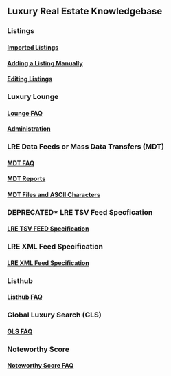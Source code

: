 ## Luxury Real Estate Knowledgebase
### Listings
#### [Imported Listings](https://github.com/luxre/luxre_feed_specification/wiki/Imported-Listings)
#### [Adding a Listing Manually](https://github.com/luxre/luxre_feed_specification/wiki/Adding-a-Listing-Manually)
#### [Editing Listings](https://github.com/luxre/luxre_feed_specification/wiki/Editing-Listings)

### Luxury Lounge
#### [Lounge FAQ](https://github.com/luxre/luxre_feed_specification/wiki/Lounge-FAQ)
#### [Administration](https://github.com/luxre/luxre_feed_specification/wiki/Administration)

### LRE Data Feeds or Mass Data Transfers (MDT)
#### [MDT FAQ](https://github.com/luxre/luxre_feed_specification/wiki/MDT-FAQ)
#### [MDT Reports](https://github.com/luxre/luxre_feed_specification/wiki/MDT-Reports)
#### [MDT Files and ASCII Characters](https://github.com/luxre/luxre_feed_specification/wiki/MDT-Files-&-ASCII)

### DEPRECATED* LRE TSV Feed Specfication
#### [LRE TSV FEED Specification](https://github.com/luxre/knowledgebase/wiki/TSV-Feed-Spec)

### LRE XML Feed Specification
#### [LRE XML Feed Specification](https://github.com/luxre/luxre_feed_specification/wiki/XML-Feed-Development-Specification)

### Listhub
#### [Listhub FAQ](https://github.com/luxre/luxre_feed_specification/wiki/Listhub-FAQ)

### Global Luxury Search (GLS)
#### [GLS FAQ](https://github.com/luxre/luxre_feed_specification/wiki/GLS-FAQ)

### Noteworthy Score
#### [Noteworthy Score FAQ](https://github.com/luxre/luxre_feed_specification/wiki/Noteworthy-Score)
